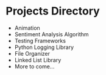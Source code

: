 # Projects Directory

- Animation
- Sentiment Analysis Algorithm
- Testing Frameworks
- Python Logging Library
- File Organizer
- Linked List Library
- More to come...


